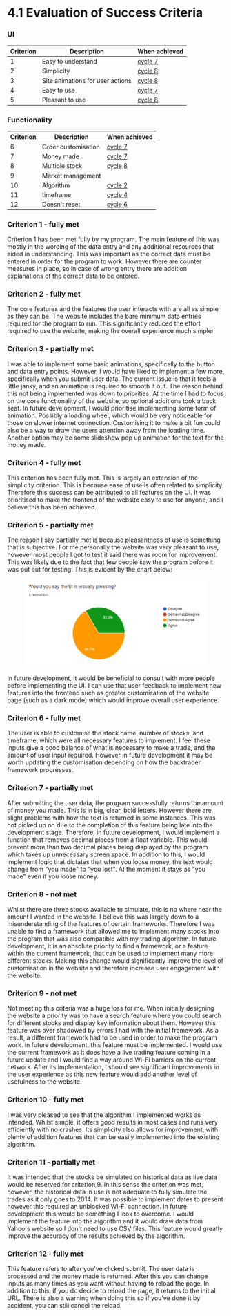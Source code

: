 # 4.1 Evaluation of Success Criteria



### UI

| Criterion | Description                      | When achieved                                         |
| --------- | -------------------------------- | ----------------------------------------------------- |
| 1         | Easy to understand               | [cycle 7](../design-and-development/2.2.7-cycle-7.md) |
| 2         | Simplicity                       | [cycle 8](../design-and-development/2.2.8-cycle-8.md) |
| 3         | Site animations for user actions | [cycle 8](../design-and-development/2.2.8-cycle-8.md) |
| 4         | Easy to use                      | [cycle 7](../design-and-development/2.2.7-cycle-7.md) |
| 5         | Pleasant to use                  | [cycle 8](../design-and-development/2.2.8-cycle-8.md) |



### Functionality

| Criterion | Description         | When achieved                                         |
| --------- | ------------------- | ----------------------------------------------------- |
| 6         | Order customisation | [cycle 7](../design-and-development/2.2.7-cycle-7.md) |
| 7         | Money made          | [cycle 7](../design-and-development/2.2.7-cycle-7.md) |
| 8         | Multiple stock      | [cycle 8](../design-and-development/2.2.8-cycle-8.md) |
| 9         | Market management   |                                                       |
| 10        | Algorithm           | [cycle 2](../design-and-development/2.2.2-cycle-2.md) |
| 11        | timeframe           | [cycle 4](../design-and-development/2.2.4-cycle-4.md) |
| 12        | Doesn't reset       | [cycle 6](../design-and-development/2.2.6-cycle-6.md) |

### Criterion 1 - fully met

Criterion 1 has been met fully by my program. The main feature of this was mostly in the wording of the data entry and any additional resources that aided in understanding. This was important as the correct data must be entered in order for the program to work. However there are counter measures in place, so in case of wrong entry there are addition explanations of the correct data to be entered.

### Criterion 2 - fully met

The core features and the features the user interacts with are all as simple as they can be. The website includes the bare minimum data entries required for the program to run. This significantly reduced the effort required to use the website, making the overall experience much simpler

### Criterion 3 - partially met

I was able to implement some basic animations, specifically to the button and data entry points. However, I would have liked to implement a few more, specifically when you submit user data. The current issue is that it feels a little janky, and an animation is required to smooth it out. The reason behind this not being implemented was down to priorities. At the time I had to focus on the core functionality of the website, so optional additions took a back seat. In future development, I would prioritise implementing some form of animation. Possibly a loading wheel, which would be very noticeable for those on slower internet connection. Customising it to make a bit fun could also be a way to draw the users attention away from the loading time. Another option may be some slideshow pop up animation for the text for the money made.

### Criterion 4 - fully met

This criterion has been fully met. This is largely an extension of the simplicity criterion. This is because ease of use is often related to simplicity. Therefore this success can be attributed to all features on the UI. It was prioritised to make the frontend of the website easy to use for anyone, and I believe this has been achieved.

### Criterion 5 - partially met

The reason I say partially met is because pleasantness of use is something that is subjective. For me personally the website was very pleasant to use, however most people I got to test it said there was room for improvement. This was likely due to the fact that few people saw the program before it was put out for testing. This is evident by the chart below:

<figure><img src="../.gitbook/assets/image (22).png" alt=""><figcaption></figcaption></figure>

In future development, it would be beneficial to consult with more people before implementing the UI. I can use that user feedback to implement new features into the frontend such as greater customisation of the website page (such as a dark mode) which would improve overall user experience.

### Criterion 6 - fully met

The user is able to customise the stock name, number of stocks, and timeframe, which were all necessary features to implement. I feel these inputs give a good balance of what is necessary to make a trade, and the amount of user input required. However in future development it may be worth updating the customisation depending on how the backtrader framework progresses.

### Criterion 7 - partially met

After submitting the user data, the program successfully returns the amount of money you made. This is in big, clear, bold letters. However there are slight problems with how the text is returned in some instances. This was not picked up on due to the completion of this feature being late into the development stage. Therefore, in future development, I would implement a function that removes decimal places from a float variable. This would prevent more than two decimal places being displayed by the program which takes up unnecessary screen space. In addition to this, I would implement logic that dictates that when you loose money, the text would change from "you made" to "you lost". At the moment it stays as "you made" even if you loose money.

### Criterion 8 - not met

Whilst there are three stocks available to simulate, this is no where near the amount I wanted in the website. I believe this was largely down to a misunderstanding of the features of certain frameworks. Therefore I was unable to find a framework that allowed me to implement many stocks into the program that was also compatible with my trading algorithm. In future development, it is an absolute priority to find a framework, or a feature within the current framework, that can be used to implement many more different stocks. Making this change would significantly improve the level of customisation in the website and therefore increase user engagement with the website.

### Criterion 9 - not met

Not meeting this criteria was a huge loss for me. When initially designing the website a priority was to have a search feature where you could search for different stocks and display key information about them. However this feature was over shadowed by errors I had with the initial framework. As a result, a different framework had to be used in order to make the program work. in future development, this feature must be implemented. I would use the current framework as it does have a live trading feature coming in a future update and I would find a way around Wi-Fi barriers on the current network. After its implementation, I should see significant improvements in the user experience as this new feature would add another level of usefulness to the website.

### Criterion 10 - fully met

I was very pleased to see that the algorithm I implemented works as intended. Whilst simple, it offers good results in most cases and runs very efficiently with no crashes. Its simplicity also allows for improvement, with plenty of addition features that can be easily implemented into the existing algorithm.

### Criterion 11 - partially met

It was intended that the stocks be simulated on historical data as live data would be reserved for criterion 9. In this sense the criterion was met, however, the historical data in use is not adequate to fully simulate the trades as it only goes to 2014. It was possible to implement dates to present however this required an unblocked Wi-Fi connection. In future development this would be something I look to overcome. I would implement the feature into the algorithm and it would draw data from Yahoo's website so I don't need to use CSV files. This feature would greatly improve the accuracy of the results achieved by the algorithm.

### Criterion 12 - fully met

This feature refers to after you've clicked submit. The user data is processed and the money made is returned. After this you can change inputs as many times as you want without having to reload the page. In addition to this, if you do decide to reload the page, it returns to the initial URL. There is also a warning when doing this so if you've done it by accident, you can still cancel the reload.
